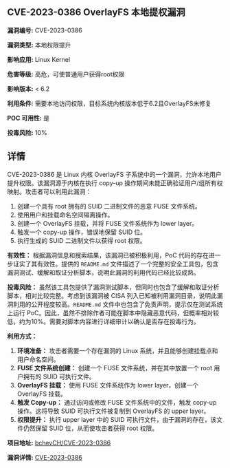 ## CVE-2023-0386 OverlayFS 本地提权漏洞

**漏洞编号:** CVE-2023-0386

**漏洞类型:** 本地权限提升

**影响应用:** Linux Kernel

**危害等级:** 高危，可使普通用户获得root权限

**影响版本:** < 6.2

**利用条件:** 需要本地访问权限，目标系统内核版本低于6.2且OverlayFS未修复

**POC 可用性:** 是

**投毒风险:** 10%

## 详情

CVE-2023-0386 是 Linux 内核 OverlayFS 子系统中的一个漏洞，允许本地用户提升权限。该漏洞源于内核在执行 copy-up 操作期间未能正确验证用户/组所有权映射。攻击者可以利用此漏洞：

1.  创建一个具有 root 拥有的 SUID 二进制文件的恶意 FUSE 文件系统。
2.  使用用户和挂载命名空间隔离操作。
3.  创建一个 OverlayFS 挂载，并将 FUSE 文件系统作为 lower layer。
4.  触发一个 copy-up 操作，错误地保留 SUID 位。
5.  执行生成的 SUID 二进制文件以获得 root 权限。

**有效性：** 根据漏洞信息和搜索结果，该漏洞已被积极利用，PoC 代码的存在进一步证实了其有效性。提供的 `README.md` 文件描述了一个完整的安全工具包，包含漏洞测试、缓解和取证分析脚本，说明此漏洞的利用代码已经比较成熟。

**投毒风险：** 虽然该工具包提供了漏洞测试脚本，但同时也包含了缓解和取证分析脚本，相对比较完整。考虑到该漏洞被 CISA 列入已知被利用漏洞目录，说明此漏洞利用的公开程度较高。`README.md` 文件中也包含了免责声明，提示仅在测试系统上运行 PoC。因此，虽然不排除作者可能在脚本中隐藏恶意代码，但概率相对较低，约为10%。需要对脚本内容进行详细审计以确认是否存在投毒行为。

**利用方式：**

1.  **环境准备：** 攻击者需要一个存在漏洞的 Linux 系统，并且能够创建挂载点和用户命名空间。
2.  **FUSE 文件系统创建：** 创建一个 FUSE 文件系统，并在其中放置一个 root 用户拥有的 SUID 可执行文件。
3.  **OverlayFS 挂载：** 使用 FUSE 文件系统作为 lower layer，创建一个 OverlayFS 挂载。
4.  **触发 Copy-up：** 通过访问或修改 FUSE 文件系统中的文件，触发 copy-up 操作。这将导致 SUID 可执行文件被复制到 OverlayFS 的 upper layer。
5.  **权限提升：** 执行 upper layer 中的 SUID 可执行文件，由于漏洞的存在，该文件仍然保留 SUID 位，从而使攻击者获得 root 权限。

**项目地址:** [bchevCH/CVE-2023-0386](https://github.com/bchevCH/CVE-2023-0386)

**漏洞详情:** [CVE-2023-0386](https://nvd.nist.gov/vuln/detail/CVE-2023-0386)